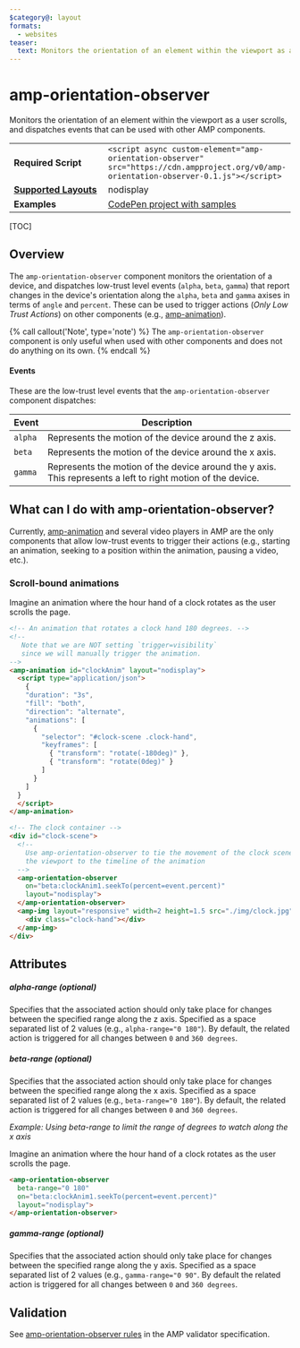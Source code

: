 ```yaml
---
$category@: layout
formats:
  - websites
teaser:
  text: Monitors the orientation of an element within the viewport as a user scrolls, and dispatches events that can be used with other AMP components.
---
```

<!---
Copyright 2017 The AMP HTML Authors. All Rights Reserved.

Licensed under the Apache License, Version 2.0 (the "License");
you may not use this file except in compliance with the License.
You may obtain a copy of the License at

      http://www.apache.org/licenses/LICENSE-2.0

Unless required by applicable law or agreed to in writing, software
distributed under the License is distributed on an "AS-IS" BASIS,
WITHOUT WARRANTIES OR CONDITIONS OF ANY KIND, either express or implied.
See the License for the specific language governing permissions and
limitations under the License.
-->

# amp-orientation-observer

Monitors the orientation of an element within the viewport as a user scrolls, and dispatches events that can be used with
other AMP components.

<table>
  <tr>
    <td width="40%"><strong>Required Script</strong></td>
    <td><code>&lt;script async custom-element="amp-orientation-observer" src="https://cdn.ampproject.org/v0/amp-orientation-observer-0.1.js">&lt;/script></code></td>
  </tr>
  <tr>
    <td class="col-fourty"><strong><a href="https://amp.dev/documentation/guides-and-tutorials/develop/style_and_layout/control_layout#the-layout-attribute">Supported Layouts</a></strong></td>
    <td>nodisplay</td>
  </tr>
  <tr>
    <td width="40%"><strong>Examples</strong></td>
    <td><a href="https://codepen.io/nainar92/project/full/XwzYOd/">CodePen project with samples</a>
    </td>
  </tr>
</table>

[TOC]

## Overview

The `amp-orientation-observer` component monitors the orientation of a device, and dispatches low-trust level events (`alpha`, `beta`, `gamma`) that report changes in the device's orientation along the `alpha`, `beta` and `gamma` axises in terms of `angle` and `percent`. These can be used to trigger actions (*Only Low Trust Actions*) on other components (e.g., [amp-animation](https://amp.dev/documentation/components/amp-animation)).

{% call callout('Note', type='note') %}
The `amp-orientation-observer` component is only useful when used with other components and does not do anything on its own.
{% endcall %}


#### Events

These are the low-trust level events that the `amp-orientation-observer` component dispatches:


| Event    | Description                                            |
| ---------| -------------------------------------------------------|
| `alpha`  | Represents the motion of the device around the z axis. |
| `beta`   | Represents the motion of the device around the x axis. |
| `gamma`  | Represents the motion of the device around the y axis. This represents a left to right motion of the device. |


## What can I do with amp-orientation-observer?

Currently, [amp-animation](https://amp.dev/documentation/components/amp-animation) and several video players in AMP are the only components that allow low-trust events to trigger their actions (e.g., starting an animation, seeking to a position within the animation, pausing a video, etc.).

### Scroll-bound animations

Imagine an animation where the hour hand of a clock rotates as the user scrolls the page.

```html
<!-- An animation that rotates a clock hand 180 degrees. -->
<!--
   Note that we are NOT setting `trigger=visibility`
   since we will manually trigger the animation.
-->
<amp-animation id="clockAnim" layout="nodisplay">
  <script type="application/json">
    {
    "duration": "3s",
    "fill": "both",
    "direction": "alternate",
    "animations": [
      {
        "selector": "#clock-scene .clock-hand",
        "keyframes": [
          { "transform": "rotate(-180deg)" },
          { "transform": "rotate(0deg)" }
        ]
      }
    ]
  }
  </script>
</amp-animation>

<!-- The clock container -->
<div id="clock-scene">
  <!--
    Use amp-orientation-observer to tie the movement of the clock scene within
    the viewport to the timeline of the animation
  -->
  <amp-orientation-observer
    on="beta:clockAnim1.seekTo(percent=event.percent)"
    layout="nodisplay">
  </amp-orientation-observer>
  <amp-img layout="responsive" width=2 height=1.5 src="./img/clock.jpg">
    <div class="clock-hand"></div>
  </amp-img>
</div>

```

## Attributes

##### alpha-range (optional)

Specifies that the associated action should only take place for changes between the specified range along the z axis. Specified as a space separated list of 2 values (e.g., `alpha-range="0 180"`). By default, the related action is triggered for all changes between `0` and `360 degrees`.

##### beta-range (optional)

Specifies that the associated action should only take place for changes between the specified range along the x axis. Specified as a space separated list of 2 values (e.g., `beta-range="0 180"`). By default, the related action is triggered for all changes between `0` and `360 degrees`.

*Example: Using beta-range to limit the range of degrees to watch along the x axis*

Imagine an animation where the hour hand of a clock rotates as the user scrolls the page.

```html
<amp-orientation-observer
  beta-range="0 180"
  on="beta:clockAnim1.seekTo(percent=event.percent)"
  layout="nodisplay">
</amp-orientation-observer>
```

##### gamma-range (optional)

Specifies that the associated action should only take place for changes between the specified range along the y axis. Specified as a space separated list of 2 values (e.g., `gamma-range="0 90"`. By default the related action is triggered for all changes between `0` and `360 degrees`.

## Validation

See [amp-orientation-observer rules](https://github.com/ampproject/amphtml/blob/master/extensions/amp-orientation-observer/validator-amp-orientation-observer.protoascii) in the AMP validator specification.
